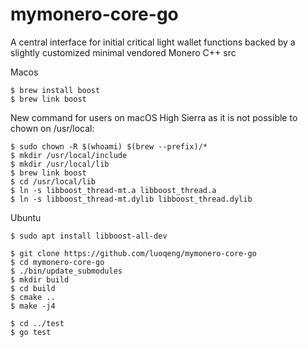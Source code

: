 # mymonero-core-go
A central interface for initial critical light wallet functions backed by a slightly customized minimal vendored Monero C++ src

Macos
```
$ brew install boost
$ brew link boost
```

New command for users on macOS High Sierra as it is not possible to chown on /usr/local:
```
$ sudo chown -R $(whoami) $(brew --prefix)/*
$ mkdir /usr/local/include
$ mkdir /usr/local/lib
$ brew link boost
$ cd /usr/local/lib
$ ln -s libboost_thread-mt.a libboost_thread.a
$ ln -s libboost_thread-mt.dylib libboost_thread.dylib
```

Ubuntu
```
$ sudo apt install libboost-all-dev
```

```
$ git clone https://github.com/luoqeng/mymonero-core-go
$ cd mymonero-core-go
$ ./bin/update_submodules
$ mkdir build
$ cd build
$ cmake ..
$ make -j4

$ cd ../test
$ go test
```
